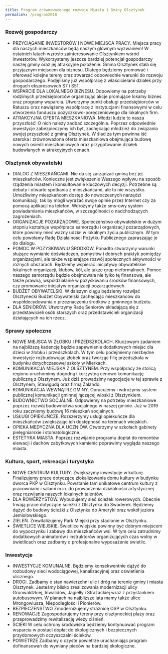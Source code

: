 ```yaml
---
title: Program zrównoważonego rozwoju Miasta i Gminy Olsztynek
permalink: /program2018
---
```


### Rozwój gospodarczy

* PRZYCIĄGANIE INWESTORÓW I NOWE MIEJSCA PRACY.
Miejsca pracy dla naszych mieszkańców będą naszym głównym wyzwaniem! W ostatnich latach wzrosło zainteresowanie Olsztynkiem wśród inwestorów. Wykorzystamy jeszcze bardziej potencjał gospodarczy naszej gminy oraz jej atrakcyjne położenie. Gmina Olsztynek stała się przyjaznym miejscem dla biznesu. Dlatego będziemy promować i oferować kolejne tereny oraz stwarzać odpowiednie warunki do rozwoju gospodarczego. Podjęliśmy już współpracę z właścicielami działek przy drogach ekspresowych S7 i S51. 
* WSPARCIE DLA LOKALNEGO BIZNESU.
Odpowiemy na potrzeby rodzimych przedsiębiorców organizując akcje promujące lokalny biznes oraz programy wsparcia. Utworzymy punkt obsługi przedsiębiorców w Ratuszu oraz nawiążemy współpracę z instytucjami finansowymi w celu utworzenia funduszu pożyczkowo-poręczeniowego dla lokalnych firm. 
* ATRAKCYJNA OFERTA MIESZKANIOWA.
Młodzi ludzie to nasza przyszłość! O nich należy zadbać szczególnie. Poprzez odpowiednie inwestycje zabezpieczymy ich byt, zachęcając młodzież do związania swojej przyszłość z gminą Olsztynek. W ślad za tym powinna iść szeroka i zrównoważona oferta mieszkaniowa obejmująca budowę nowych osiedli mieszkaniowych oraz przygotowanie działek budowlanych w atrakcyjnych cenach. 

### Olsztynek obywatelski

* DIALOG Z MIESZKAŃCAMI.
Nie da się zarządzać gminą bez jej mieszkańców. Konieczne jest zwiększenie Waszego wpływu na sposób rządzenia miastem i konsultowanie kluczowych decyzji. Potrzebne są debaty i otwarte spotkania z mieszkańcami, ale to nie wszystko. Umożliwimy mieszkańcom dostęp do nowoczesnych narzędzi komunikacji, tak by mogli wyrażać swoje opinie przez Internet czy za pomocą aplikacji na telefon. Wdrożymy także sms-owy system powiadamiania mieszkańców, w szczególności o nadchodzących zagrożeniach. 
* ORGANIZACJE POZARZĄDOWE.
Społeczeństwo obywatelskie w dużym stopniu kształtuje współpraca samorządu i organizacji pozarządowych, które powinny mieć ważny udział w lokalnym życiu publicznym. W tym celu powołamy Radę Działalności Pożytku Publicznego zapraszając je do dialogu. 
* POMOC W POZYSKIWANIU ŚRODKÓW.
Ponadto stworzymy warunki służące wymianie doświadczeń, pomysłów i dobrych praktyk pomiędzy organizacjami, ale także wspierające rozwój społecznych aktywności w różnych obszarach. Będziemy wspierać inicjatywy obywatelskie lokalnych organizacji, klubów, kół, ale także grup nieformalnych. Pomoc naszego samorządu będzie obejmowała nie tylko tę finansowa, ale także prawną, współdziałanie w pozyskiwaniu środków finansowych, czy promowanie inicjatyw organizacji pozarządowych. 
* BUDŻET OBYWATELSKI.
W dalszym ciągu będziemy rozwijać Olsztynecki Budżet Obywatelski zachęcając mieszkańców do współdecydowania o przeznaczeniu środków z gminnego budżetu. 
* DLA SENIORÓW.
Utworzymy Radę Seniorów składającą się z przedstawicieli osób starszych oraz przedstawicieli organizacji działających na ich rzecz. 

### Sprawy społeczne

* NOWE MIEJSCA W ŻŁOBKU I PRZEDSZKOLACH.
Kluczowym zadaniem na najbliższą kadencję będzie zapewnienie dodatkowych miejsc dla dzieci w żłobku i przedszkolach. W tym celu podejmiemy niezbędne inwestycje rozbudowując żłobek oraz tworząc filię przedszkola w budynku dotychczasowej szkoły w Mierkach. 
* KOMUNIKACJA MIEJSKA Z OLSZTYNEM.
Przy współpracy ze stolicą regionu uruchomimy dogodną i korzystną cenowo komunikację publiczną z Olsztynem. Już dziś prowadzimy negocjacje w tej sprawie z Olsztynem, Stawigudą oraz firmą Zalando. 
* KOMUNIKACJA WEWNĄTRZ GMINY.
Opracujemy i wdrożymy system publicznej komunikacji gminnej łączącej wioski z Olsztynkiem.  
* BUDOWNICTWO SOCJALNE.
Odpowiemy na potrzeby mieszkaniowe poprzez rozwój budownictwa socjalnego w naszej gminie. Już w 2019 roku zaczniemy budowę 16 mieszkań socjalnych. 
* USŁUGI OPIEKUŃCZE.
Rozszerzymy usługi opiekuńcze dla mieszkańców zwiększając ich dostępność na terenach wiejskich. 
* OPIEKA MEDYCZNA DLA UCZNIÓW.
Otworzymy w szkołach gabinety pielęgniarskie i stomatologiczne. 
* ESTETYKA MIASTA.
Poprzez rozwijanie programu dopłat do remontów elewacji i dachów zabytkowych kamienic poprawimy wygląda naszego miasta. 

### Kultura, sport, rekreacja i turystyka

* NOWE CENTRUM KULTURY.
Zwiększymy inwestycje w kulturę. Finalizujemy prace dotyczące zlokalizowania domu kultury w budynku dworca PKP w Olsztynku. Powstanie tam unikatowe centrum kultury z pracowniami i salami m.in. do prowadzenia działalności artystycznej oraz rozwijania naszych lokalnych talentów. 
* DLA ROWERZYSTÓW.
Wybudujemy sieć ścieżek rowerowych. Obecnie trwają prace dotyczące ścieżki z Olsztynka do Swaderek. Będziemy dążyć do budowy ścieżki z Olsztynka do Ameryki oraz wokół jeziora Jemiołowskiego. 
* ZIELEŃ.
Zrewitalizujemy Park Miejski przy stadionie w Olsztynku. 
* ŚWIETLICE WIEJSKIE.
Świetlice wiejskie powinny być dobrym miejscem do wypoczynku i zabawy dla mieszkańców wsi. W tym celu zatrudnimy dodatkowych animatorów i instruktorów organizujących czas wolny w świetlicach oraz zadbamy o profesjonalne wyposażenie świetlic. 

### Inwestycje

* INWESTYCJE KOMUNALNE.
Będziemy konsekwentnie dążyć do rozbudowy sieci wodociągowej, kanalizacyjnej oraz oświetlenia ulicznego. 
* DROGI.
Zadbamy o stan nawierzchni ulic i dróg na terenie gminy i miasta Olsztynek. Jesteśmy blisko zrealizowania modernizacji ulicy Grunwaldzkiej, Inwalidów, Jagiełły i Strażackiej wraz z przystankiem autobusowym. W planach na najbliższe lata mamy także ulice Mrongowiusza, Niepodległości i Pionierów. 
* BEZPIECZEŃSTWO
Zmodernizujemy strażnicę OSP w Olsztynku. 
* RENOWACJE
Zagospodarujemy tereny przy olsztyneckiej plaży oraz przeprowadzimy rewitalizację wieży ciśnień. 
* ŚCIEKI
W celu ochrony środowiska będziemy kontynuować program wsparcia w postaci dopłat do ekologicznych i bezpiecznych przydomowych oczyszczalni ścieków. 
* POWIETRZE
Zadbamy o czyste powietrze uruchamiając program dofinansowań do wymiany pieców na bardziej ekologiczne. 



